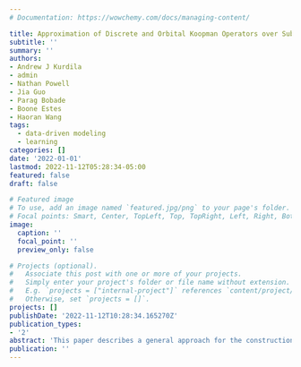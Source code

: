 ```yaml
---
# Documentation: https://wowchemy.com/docs/managing-content/

title: Approximation of Discrete and Orbital Koopman Operators over Subsets and Manifolds
subtitle: ''
summary: ''
authors:
- Andrew J Kurdila
- admin
- Nathan Powell
- Jia Guo
- Parag Bobade
- Boone Estes
- Haoran Wang
tags:
  - data-driven modeling
  - learning
categories: []
date: '2022-01-01'
lastmod: 2022-11-12T05:28:34-05:00
featured: false
draft: false

# Featured image
# To use, add an image named `featured.jpg/png` to your page's folder.
# Focal points: Smart, Center, TopLeft, Top, TopRight, Left, Right, BottomLeft, Bottom, BottomRight.
image:
  caption: ''
  focal_point: ''
  preview_only: false

# Projects (optional).
#   Associate this post with one or more of your projects.
#   Simply enter your project's folder or file name without extension.
#   E.g. `projects = ["internal-project"]` references `content/project/deep-learning/index.md`.
#   Otherwise, set `projects = []`.
projects: []
publishDate: '2022-11-12T10:28:34.165270Z'
publication_types:
- '2'
abstract: 'This paper describes a general approach for the construction of approximations of the Koopman operator associated with deterministic continuous semiflows over a complete metric space X. A primary contri- bution of the paper is the derivation of rates of convergence for approximations of Koopman operators for large classes of evolution equations. The rates of convergence in the paper are derived in two substantially different scenarios. If the state space X is compact, we consider when the samples Ξ are dense in the entire state space X. We also study cases when samples are dense in a limiting subset Ω ⊂ X that is a proper subset of X. Two general classes of methods are described in the paper, referred to as intrinsic and extrinsic methods. Intrinsic methods define bases of approximation from kernels that are defined in terms of, or having knowledge of, the limiting set Ω. Extrinsic methods use kernels that do not depend on the knowledge of the limiting set Ω. In both types of approximations, the regularity of the underlying set and the smoothness of the space of functions on which the Koopman operator acts determine the rate of approximation. In the strongest error bounds derived in the paper, it is shown that the error in approximation of the Koopman operator decays like O(hΩn,Ω)p where hΩn,Ω is the fill rate of the samples Ωn in the limiting set Ω and p is an exponent related to the choice of the kernel and the smoothness of functions on which the Koopman operator acts. Such error bounds are obtained when either the limiting subset Ω = X, when it is a proper subset Ω ⊂ X that is sufficiently regular, or when it is a type of smooth manifold Ω = M.'
publication: ''
---
```

